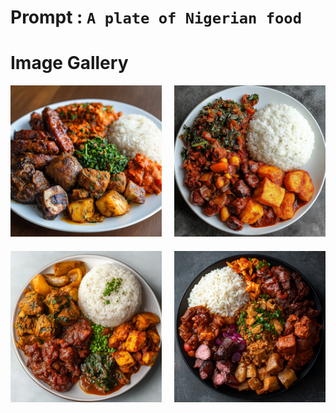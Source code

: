 # Prompt : `A plate of Nigerian food`

# Image Gallery

<div style="display: grid; grid-template-columns: 1fr 1fr; gap: 20px; max-width: 800px; margin: 0 auto;">
    <div>
        <img src="A_plate_of_Nigerian_food__1.png" alt="Image 1" style="width: 100%; height: auto;">
    </div>
    <div>
        <img src="A_plate_of_Nigerian_food__2.png" alt="Image 2" style="width: 100%; height: auto;">
    </div>
    <div>
        <img src="A_plate_of_Nigerian_food__3.png" alt="Image 3" style="width: 100%; height: auto;">
    </div>
    <div>
        <img src="A_plate_of_Nigerian_food__4.png" alt="Image 4" style="width: 100%; height: auto;">
    </div>
</div>
